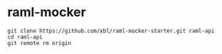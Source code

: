 # raml-mocker

```shell
git clone https://github.com/xbl/raml-mocker-starter.git raml-api
cd raml-api
git remote rm origin
```
